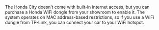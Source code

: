 
The Honda City doesn't come with built-in internet access, but you can purchase a Honda WiFi dongle from your showroom to enable it. The system operates on MAC address-based restrictions, so if you use a WiFi dongle from TP-Link, you can connect your car to your WiFi hotspot.
